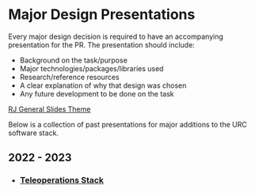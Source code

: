 # Major Design Presentations

Every major design decision is required to have an accompanying presentation for the PR. The presentation should include:
* Background on the task/purpose
* Major technologies/packages/libraries used
* Research/reference resources
* A clear explanation of why that design was chosen
* Any future development to be done on the task

[RJ General Slides Theme](https://docs.google.com/presentation/d/14omGRc-cdEDDEFdOUnVKgbbW5EMFX9UyO-QmpGfILho/edit?usp=sharing)


Below is a collection of past presentations for major additions to the URC software stack.

## 2022 - 2023

* ### [Teleoperations Stack](https://docs.google.com/presentation/d/14omGRc-cdEDDEFdOUnVKgbbW5EMFX9UyO-QmpGfILho/edit?usp=sharing)
